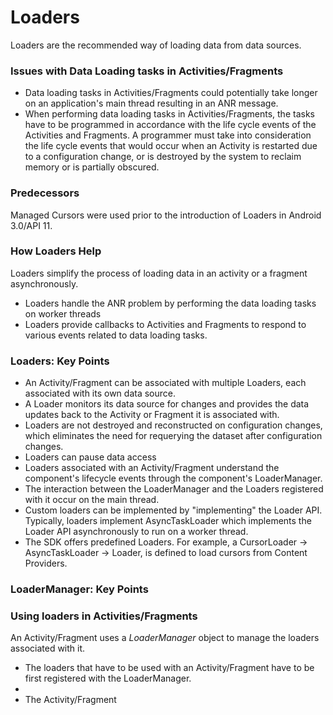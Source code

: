 # Loaders

Loaders are the recommended way of loading data from data sources. 

### Issues with Data Loading tasks in Activities/Fragments 

* Data loading tasks in Activities/Fragments could potentially take longer on an application's main thread resulting in an ANR message.
* When performing data loading tasks in Activities/Fragments, the tasks have to be programmed in accordance with the life cycle events of the Activities and Fragments. 
	A programmer must take into consideration the life cycle events that would occur when an Activity is restarted due to a configuration change, or is destroyed by the system 
	to reclaim memory or is partially obscured.

### Predecessors

Managed Cursors were used prior to the introduction of Loaders in Android 3.0/API 11.

### How Loaders Help

Loaders simplify the process of loading data in an activity or a fragment asynchronously. 

* Loaders handle the ANR problem by performing the data loading tasks on worker threads
* Loaders provide callbacks to Activities and Fragments to respond to various events related to data loading tasks. 

### Loaders: Key Points

* An Activity/Fragment can be associated with multiple Loaders, each associated with its own data source. 
* A Loader monitors its data source for changes and provides the data updates back to the Activity or Fragment it is associated with.
* Loaders are not destroyed and reconstructed on configuration changes, which eliminates the need for requerying the dataset after configuration changes.
* Loaders can pause data access
* Loaders associated with an Activity/Fragment understand the component's lifecycle events through the component's LoaderManager.
* The interaction between the LoaderManager and the Loaders registered with it occur on the main thread.
* Custom loaders can be implemented by "implementing" the Loader API. Typically, loaders implement AsyncTaskLoader which implements the Loader API asynchronously to run on a worker thread.
* The SDK offers predefined Loaders. For example, a CursorLoader -> AsyncTaskLoader -> Loader, is defined to load cursors from Content Providers.

### LoaderManager: Key Points



### Using loaders in Activities/Fragments

An Activity/Fragment uses a *LoaderManager* object to manage the loaders associated with it. 

* The loaders that have to be used with an Activity/Fragment have to be first registered with the LoaderManager.
* 
* The Activity/Fragment 


